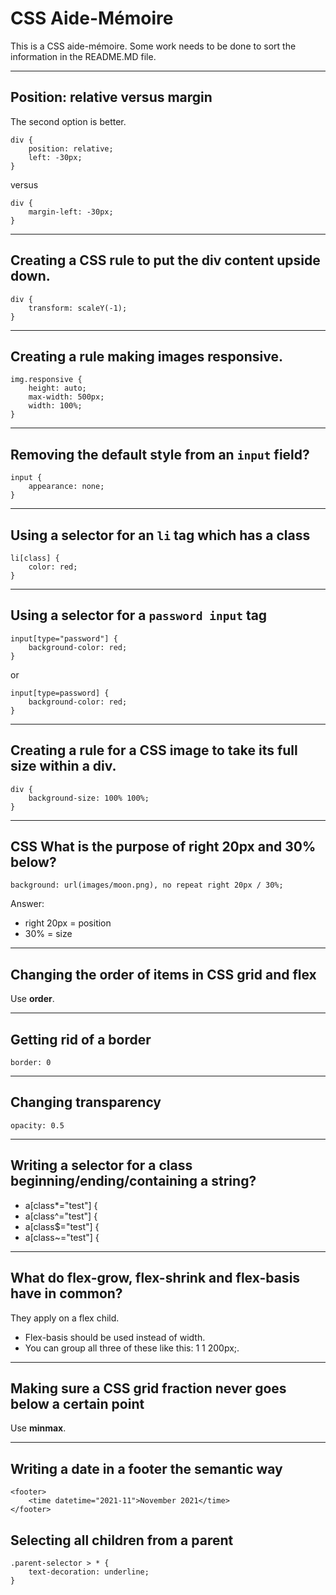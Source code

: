 # CSS Aide-Mémoire

This is a CSS aide-mémoire. Some work needs to be done to sort the information in the README.MD file.

___

## Position: relative versus margin

The second option is better.

    div {
        position: relative;
        left: -30px;
    }

versus

    div {
        margin-left: -30px;
    }

___

## Creating a CSS rule to put the div content upside down.

    div {
        transform: scaleY(-1);
    }

___


## Creating a rule making images responsive.

    img.responsive {
        height: auto;
        max-width: 500px;
        width: 100%;
    }

___

## Removing the default style from an <code>input</code> field?

    input {
        appearance: none;
    }

___

## Using a selector for an <code>li</code> tag which has a class

    li[class] {
        color: red;
    }

___

## Using a selector for a <code>password input</code> tag

    input[type="password"] {
        background-color: red;
    }

or 

    input[type=password] {
        background-color: red;
    }

___


## Creating a rule for a CSS image to take its full size within a div.

    div {
        background-size: 100% 100%;
    }

___


## CSS What is the purpose of <strong>right 20px</strong> and <strong>30%</strong> below?

    background: url(images/moon.png), no repeat right 20px / 30%;

Answer:

- right 20px = position
- 30% = size

___

## Changing the order of items in CSS grid and flex

Use **order**.

___


## Getting rid of a border

    border: 0

___

## Changing transparency

    opacity: 0.5

___

## Writing a selector for a class beginning/ending/containing a string?

- a[class*="test"] {
- a[class^="test"] {
- a[class$="test"] {
- a[class~="test"] {

___

## What do flex-grow, flex-shrink and flex-basis have in common?

They apply on a flex child.

- Flex-basis should be used instead of width.
- You can group all three of these like this: 1 1 200px;.

___

## Making sure a CSS grid fraction never goes below a certain point

Use **minmax**.

___

## Writing a date in a footer the semantic way

    <footer>
        <time datetime="2021-11">November 2021</time>
    </footer>

## Selecting all children from a parent

    .parent-selector > * {
        text-decoration: underline;
    }